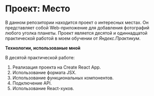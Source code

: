 # Проект: Место

В данном репозитории находится проект о интересных местах.
Он представляет собой Web-приложение для добавления фотографий любого уголка планеты. Проект является десятой и одиннадцатой практической работой в моем обучении от *Яндекс.Практикум*.

**Технологии, использованые мной**

В десятой практической работе:
1. Реализация проекта на Create React App.
2. Использование формата JSX.
3. Использование функциональных компонентов.
4. Подключение API.
5. Использование React-хуков.
